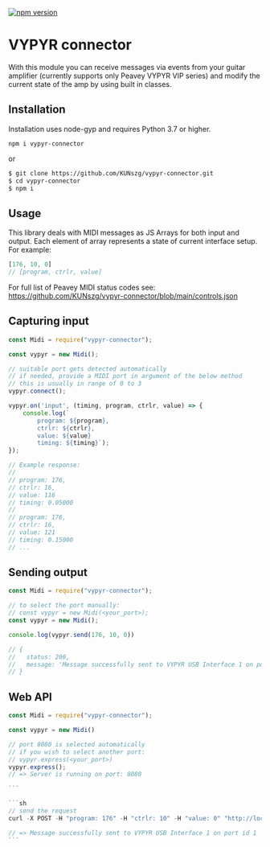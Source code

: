 [![npm version](https://badge.fury.io/js/vypyr-connector.svg)](https://badge.fury.io/js/vypyr-connector)

# VYPYR connector
With this module you can receive messages via events from your guitar amplifier (currently supports only Peavey VYPYR VIP series) and modify the current state of the amp by using built in classes.
## Installation
Installation uses node-gyp and requires Python 3.7 or higher.
```
npm i vypyr-connector
 ```
or
```sh
$ git clone https://github.com/KUNszg/vypyr-connector.git
$ cd vypyr-connector
$ npm i
```

## Usage
This library deals with MIDI messages as JS Arrays for both input and output.
Each element of array represents a state of current interface setup.
For example:
```javascript
[176, 10, 0]
// [program, ctrlr, value]
```

For full list of Peavey MIDI status codes see:
https://github.com/KUNszg/vypyr-connector/blob/main/controls.json

## Capturing input
```javascript
const Midi = require("vypyr-connector");

const vypyr = new Midi();

// suitable port gets detected automatically
// if needed, provide a MIDI port in argument of the below method
// this is usually in range of 0 to 3
vypyr.connect();

vypyr.on('input', (timing, program, ctrlr, value) => {
    console.log(`
        program: ${program},
        ctrlr: ${ctrlr},
        value: ${value}
        timing: ${timing}`);
});

// Example response:
//
// program: 176,
// ctrlr: 16,
// value: 116
// timing: 0.05000
//
// program: 176,
// ctrlr: 16,
// value: 121
// timing: 0.15000
// ...
```
## Sending output
```javascript
const Midi = require("vypyr-connector");

// to select the port manually:
// const vypyr = new Midi(<your_port>);
const vypyr = new Midi();

console.log(vypyr.send(176, 10, 0))

// {
//   status: 200,
//   message: 'Message successfully sent to VYPYR USB Interface 1 on port id 1'
// }
```
## Web API

````javascript
const Midi = require("vypyr-connector");

const vypyr = new Midi()

// port 8080 is selected automatically
// if you wish to select another port:
// vypyr.express(<your_port>)
vypyr.express();
// => Server is running on port: 8080

```

```sh
// send the request
curl -X POST -H "program: 176" -H "ctrlr: 10" -H "value: 0" "http://localhost:8080/controller"

// => Message successfully sent to VYPYR USB Interface 1 on port id 1
```